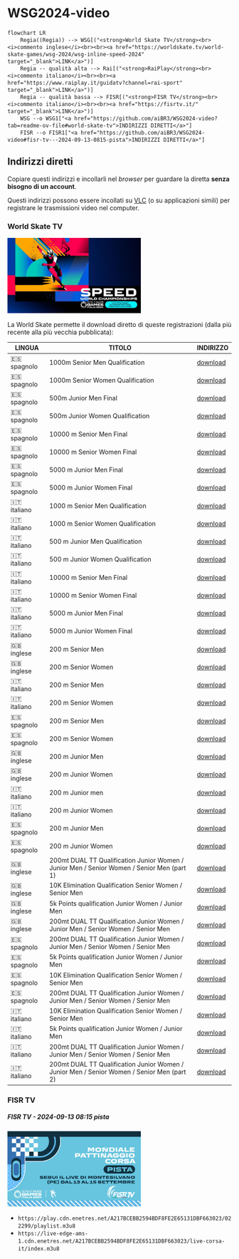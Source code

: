 # WSG2024-video

```mermaid
flowchart LR
    Regia((Regia)) --> WSG[("<strong>World Skate TV</strong><br><i>commento inglese</i><br><br><a href="https://worldskate.tv/world-skate-games/wsg-2024/wsg-inline-speed-2024" target="_blank">LINK</a>")]
    Regia -- qualità alta --> Rai[("<strong>RaiPlay</strong><br><i>commento italiano</i><br><br><a href="https://www.raiplay.it/guidatv?channel=rai-sport" target="_blank">LINK</a>")]
    Regia -- qualità bassa --> FISR[("<strong>FISR TV</strong><br><i>commento italiano</i><br><br><a href="https://fisrtv.it/" target="_blank">LINK</a>")]
    WSG --o WSG1["<a href="https://github.com/aiBR3/WSG2024-video?tab=readme-ov-file#world-skate-tv">INDIRIZZI DIRETTI</a>"]
    FISR --o FISR1["<a href="https://github.com/aiBR3/WSG2024-video#fisr-tv---2024-09-13-0815-pista">INDIRIZZI DIRETTI</a>"]
```

## Indirizzi diretti

Copiare questi indirizzi e incollarli nel *browser* per guardare la diretta **senza bisogno di un account**.

Questi indirizzi possono essere incollati su [VLC](https://www.videolan.org/vlc/) (o su applicazioni simili) per registrare le trasmissioni video nel computer.

### World Skate TV

<img src="README/wsg2024.jpeg" width="300 rem">

La World Skate permette il download diretto di queste registrazioni (dalla più recente alla più vecchia pubblicata):

| LINGUA | TITOLO | INDIRIZZO |
|---|---|---|
| :es: spagnolo | 1000m Senior Men Qualification | [download](https://progressive.enetres.net/getMedia.php?u=A217BCEBB2594BDF8FE2E65131DBF663&c=008&f=7f9b2cc0111b-140924-101230-livees.mp4) |
| :es: spagnolo | 1000m Senior Women Qualification | [download](https://progressive.enetres.net/getMedia.php?u=A217BCEBB2594BDF8FE2E65131DBF663&c=008&f=11b2e600365d-140924-101230-livees.mp4) |
| :es: spagnolo | 500m Junior Men Final | [download](https://progressive.enetres.net/getMedia.php?u=A217BCEBB2594BDF8FE2E65131DBF663&c=008&f=eaf86c1f0956-140924-101230-livees.mp4) |
| :es: spagnolo | 500m Junior Women Qualification | [download](https://progressive.enetres.net/getMedia.php?u=A217BCEBB2594BDF8FE2E65131DBF663&c=008&f=cec4e9d197dd-140924-101230-livees.mp4) |
| :es: spagnolo | 10000 m Senior Men Final | [download](https://progressive.enetres.net/getMedia.php?u=A217BCEBB2594BDF8FE2E65131DBF663&c=008&f=b3ff3134c59f-140924-101230-livees.mp4) |
| :es: spagnolo | 10000 m Senior Women Final | [download](https://progressive.enetres.net/getMedia.php?u=A217BCEBB2594BDF8FE2E65131DBF663&c=008&f=beef3c54c421-140924-101230-livees.mp4) |
| :es: spagnolo | 5000 m Junior Men Final | [download](https://progressive.enetres.net/getMedia.php?u=A217BCEBB2594BDF8FE2E65131DBF663&c=008&f=aa9446ad24a6-140924-101230-livees.mp4) |
| :es: spagnolo | 5000 m Junior Women Final | [download](https://progressive.enetres.net/getMedia.php?u=A217BCEBB2594BDF8FE2E65131DBF663&c=008&f=b0d2c098e77c-140924-101230-livees.mp4) |
| :it: italiano | 1000 m Senior Men Qualification | [download](https://progressive.enetres.net/getMedia.php?u=A217BCEBB2594BDF8FE2E65131DBF663&c=008&f=54360bb497b3-140924-101230-liveit.mp4) |
| :it: italiano | 1000 m Senior Women Qualification | [download](https://progressive.enetres.net/getMedia.php?u=A217BCEBB2594BDF8FE2E65131DBF663&c=008&f=9e88e19151c4-140924-101230-liveit.mp4) |
| :it: italiano | 500 m Junior Men Qualification | [download](https://progressive.enetres.net/getMedia.php?u=A217BCEBB2594BDF8FE2E65131DBF663&c=008&f=e62c3acc0d3c-140924-101230-liveit.mp4) |
| :it: italiano | 500 m Junior Women Qualification | [download](https://progressive.enetres.net/getMedia.php?u=A217BCEBB2594BDF8FE2E65131DBF663&c=008&f=3783d3369eb0-140924-101230-liveit.mp4) |
| :it: italiano | 10000 m Senior Men Final | [download](https://progressive.enetres.net/getMedia.php?u=A217BCEBB2594BDF8FE2E65131DBF663&c=008&f=f30c55f51b2c-140924-101230-liveit.mp4) |
| :it: italiano | 10000 m Senior Women Final | [download](https://progressive.enetres.net/getMedia.php?u=A217BCEBB2594BDF8FE2E65131DBF663&c=008&f=d8b9a14b837a-140924-101230-liveit.mp4) |
| :it: italiano | 5000 m Junior Men Final | [download](https://progressive.enetres.net/getMedia.php?u=A217BCEBB2594BDF8FE2E65131DBF663&c=008&f=814ac5ea4198-140924-101230-liveit.mp4) |
| :it: italiano | 5000 m Junior Women Final | [download](https://progressive.enetres.net/getMedia.php?u=A217BCEBB2594BDF8FE2E65131DBF663&c=008&f=128ff346932b-140924-101230-liveit.mp4) |
| :uk: inglese  | 200 m Senior Men | [download](https://progressive.enetres.net/getMedia.php?u=A217BCEBB2594BDF8FE2E65131DBF663&c=008&f=4b4d3fd3c70a-140924-062449-liveen.mp4) |
| :uk: inglese  | 200 m Senior Women | [download](https://progressive.enetres.net/getMedia.php?u=A217BCEBB2594BDF8FE2E65131DBF663&c=008&f=ab6adffc516f-140924-062449-liveen.mp4) |
| :it: italiano | 200 m Senior Men | [download](https://progressive.enetres.net/getMedia.php?u=A217BCEBB2594BDF8FE2E65131DBF663&c=008&f=6e2579d1f88d-140924-062501-liveit.mp4) |
| :it: italiano | 200 m Senior Women | [download](https://progressive.enetres.net/getMedia.php?u=A217BCEBB2594BDF8FE2E65131DBF663&c=008&f=85f4c32618d5-140924-062501-liveit.mp4) |
| :es: spagnolo | 200 m Senior Men | [download](https://progressive.enetres.net/getMedia.php?u=A217BCEBB2594BDF8FE2E65131DBF663&c=008&f=23fab98f3f45-140924-062516-livees.mp4) |
| :es: spagnolo | 200 m Senior Women | [download](https://progressive.enetres.net/getMedia.php?u=A217BCEBB2594BDF8FE2E65131DBF663&c=008&f=97c463269042-140924-062516-livees.mp4) |
| :uk: inglese  | 200 m Junior Men | [download](https://progressive.enetres.net/getMedia.php?u=A217BCEBB2594BDF8FE2E65131DBF663&c=008&f=00407bd2c611-130924-194129-liveen.mp4) |
| :uk: inglese  | 200 m Junior Women | [download](https://progressive.enetres.net/getMedia.php?u=A217BCEBB2594BDF8FE2E65131DBF663&c=008&f=83031e907273-130924-194129-liveen.mp4) |
| :it: italiano | 200 m Junior men | [download](https://progressive.enetres.net/getMedia.php?u=A217BCEBB2594BDF8FE2E65131DBF663&c=008&f=829456b5d918-130924-194132-liveit.mp4) |
| :it: italiano | 200 m Junior Women | [download](https://progressive.enetres.net/getMedia.php?u=A217BCEBB2594BDF8FE2E65131DBF663&c=008&f=e7fe0aa564d1-130924-194132-liveit.mp4) |
| :es: spagnolo | 200 m Junior Men | [download](https://progressive.enetres.net/getMedia.php?u=A217BCEBB2594BDF8FE2E65131DBF663&c=008&f=c19f03ce8db3-130924-194132-livees.mp4) |
| :es: spagnolo | 200 m Junior Women | [download](https://progressive.enetres.net/getMedia.php?u=A217BCEBB2594BDF8FE2E65131DBF663&c=008&f=1d99317ac6fa-130924-194132-livees.mp4) |
| :uk: inglese  | 200mt DUAL TT Qualification Junior Women / Junior Men / Senior Women / Senior Men (part 1) | [download](https://progressive.enetres.net/getMedia.php?u=A217BCEBB2594BDF8FE2E65131DBF663&c=008&f=aa64e729ec60-130924-084844-liveen.mp4) |
| :uk: inglese  | 10K Elimination Qualification Senior Women / Senior Men | [download](https://progressive.enetres.net/getMedia.php?u=A217BCEBB2594BDF8FE2E65131DBF663&c=008&f=64ec325084a0-130924-124618-liveen.mp4) |
| :uk: inglese  | 5k Points qualification Junior Women / Junior Men | [download](https://progressive.enetres.net/getMedia.php?u=A217BCEBB2594BDF8FE2E65131DBF663&c=008&f=daf23d399698-130924-124618-liveen.mp4) |
| :uk: inglese  | 200mt DUAL TT Qualification Junior Women / Junior Men / Senior Women / Senior Men | [download](https://progressive.enetres.net/getMedia.php?u=A217BCEBB2594BDF8FE2E65131DBF663&c=008&f=be016842dde7-130924-124618-liveen.mp4) |
| :es: spagnolo | 200mt DUAL TT Qualification Junior Women / Junior Men / Senior Women / Senior Men | [download](https://progressive.enetres.net/getMedia.php?u=A217BCEBB2594BDF8FE2E65131DBF663&c=008&f=841bd9c5524d-130924-084927-livees.mp4) |
| :es: spagnolo | 5k Points qualification Junior Women / Junior Men | [download](https://progressive.enetres.net/getMedia.php?u=A217BCEBB2594BDF8FE2E65131DBF663&c=008&f=374c834aad85-130924-124833-livees.mp4) |
| :es: spagnolo | 10K Elimination Qualification Senior Women / Senior Men | [download](https://progressive.enetres.net/getMedia.php?u=A217BCEBB2594BDF8FE2E65131DBF663&c=008&f=a9d643723306-130924-124833-livees.mp4) |
| :es: spagnolo | 200mt DUAL TT Qualification Junior Women / Junior Men / Senior Women / Senior Men | [download](https://progressive.enetres.net/getMedia.php?u=A217BCEBB2594BDF8FE2E65131DBF663&c=008&f=ba2b12c04df1-130924-124833-livees.mp4) |
| :it: italiano | 10K Elimination Qualification Senior Women / Senior Men | [download](https://progressive.enetres.net/getMedia.php?u=A217BCEBB2594BDF8FE2E65131DBF663&c=008&f=6158101805ab-130924-125423-livecorsait.mp4) |
| :it: italiano | 5k Points qualification Junior Women / Junior Men | [download](https://progressive.enetres.net/getMedia.php?u=A217BCEBB2594BDF8FE2E65131DBF663&c=008&f=433406b5c5ba-130924-125423-livecorsait.mp4) |
| :it: italiano | 200mt DUAL TT Qualification Junior Women / Junior Men / Senior Women / Senior Men | [download](https://progressive.enetres.net/getMedia.php?u=A217BCEBB2594BDF8FE2E65131DBF663&c=008&f=70b66e050555-130924-125423-livecorsait.mp4) |
| :it: italiano | 200mt DUAL TT Qualification Junior Women / Junior Men / Senior Women / Senior Men (part 2) | [download](https://progressive.enetres.net/getMedia.php?u=A217BCEBB2594BDF8FE2E65131DBF663&c=008&f=2d3545cf402e-130924-125423-livecorsait.mp4) |

### FISR TV

##### FISR TV - 2024-09-13 08:15 pista

<img src="README/2024-09-13_0815_pista.jpeg" width="300 rem">

- `https://play.cdn.enetres.net/A217BCEBB2594BDF8FE2E65131DBF663023/022299/playlist.m3u8`
- `https://live-edge-ams-1.cdn.enetres.net/A217BCEBB2594BDF8FE2E65131DBF663023/live-corsa-it/index.m3u8`
